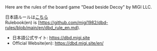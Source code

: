 Here are the rules of the board game "Dead beside Decoy" by MIGI LLC.

日本語ルールは[こちら](https://github.com/migi1982/dbd-rules/blob/main/ja/dbd_rule_ja.md)  
Rulebook(en) is [https://github.com/migi1982/dbd-rules/blob/main/en/dbd_rule_en.md).

- 日本語公式サイト: https://dbd.migi.site
- Official Website(en): https://dbd.migi.site/en/
